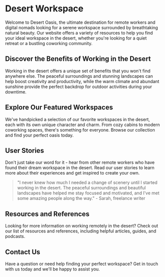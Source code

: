 <!--font:Barlow Condensed-->

# Desert Workspace

Welcome to Desert Oasis, the ultimate destination for remote workers and digital nomads looking for a serene workspace surrounded by breathtaking natural beauty. Our website offers a variety of resources to help you find your ideal workspace in the desert, whether you're looking for a quiet retreat or a bustling coworking community.

## Discover the Benefits of Working in the Desert

Working in the desert offers a unique set of benefits that you won't find anywhere else. The peaceful surroundings and stunning landscapes can help boost creativity and productivity, while the warm climate and abundant sunshine provide the perfect backdrop for outdoor activities during your downtime.

## Explore Our Featured Workspaces

We've handpicked a selection of our favorite workspaces in the desert, each with its own unique character and charm. From cozy cabins to modern coworking spaces, there's something for everyone. Browse our collection and find your perfect oasis today.

## User Stories

Don't just take our word for it - hear from other remote workers who have found their dream workspace in the desert. Read our user stories to learn more about their experiences and get inspired to create your own.

> "I never knew how much I needed a change of scenery until I started working in the desert. The peaceful surroundings and beautiful landscapes have helped me stay focused and motivated, and I've met some amazing people along the way." - Sarah, freelance writer

## Resources and References

Looking for more information on working remotely in the desert? Check out our list of resources and references, including helpful articles, guides, and podcasts.

## Contact Us

Have a question or need help finding your perfect workspace? Get in touch with us today and we'll be happy to assist you.

<!--

Write me content for website with wallpaper which alt text is:

"A desert landscape with a cactus in the foreground"

The name/title of the page should not be 1:1 copy of the alt text but rather a real content of the website which is using this wallpaper.

- Use markdown format
- Start with heading
- Heading should be short and concise
- The content should look like a real website
- The website should not be about the wallpaper, wallpaper is just a related background
- Heading should be contain work "wallpaper" or "background"
- Include real sections like references, contact, user stories, etc. use things relevant to the page purpose.
- Feel free to use structure like headings, bullets, numbering, blockquotes, paragraphs, horizontal lines, etc.
- You can use formatting like bold or _italic_
- You can include UTF-8 emojis
- Links should be only #hash anchors (and you can refer to the document itself)
- Do not include images


---


# Desert Oasis: Finding Your Perfect Workspace

Welcome to Desert Oasis, the ultimate destination for remote workers and digital nomads looking for a serene workspace surrounded by breathtaking natural beauty. Our website offers a variety of resources to help you find your ideal workspace in the desert, whether you're looking for a quiet retreat or a bustling coworking community.

## Discover the Benefits of Working in the Desert

Working in the desert offers a unique set of benefits that you won't find anywhere else. The peaceful surroundings and stunning landscapes can help boost creativity and productivity, while the warm climate and abundant sunshine provide the perfect backdrop for outdoor activities during your downtime.

## Explore Our Featured Workspaces

We've handpicked a selection of our favorite workspaces in the desert, each with its own unique character and charm. From cozy cabins to modern coworking spaces, there's something for everyone. Browse our collection and find your perfect oasis today.

## User Stories

Don't just take our word for it - hear from other remote workers who have found their dream workspace in the desert. Read our user stories to learn more about their experiences and get inspired to create your own.

> "I never knew how much I needed a change of scenery until I started working in the desert. The peaceful surroundings and beautiful landscapes have helped me stay focused and motivated, and I've met some amazing people along the way." - Sarah, freelance writer

## Resources and References

Looking for more information on working remotely in the desert? Check out our list of resources and references, including helpful articles, guides, and podcasts.

## Contact Us

Have a question or need help finding your perfect workspace? Get in touch with us today and we'll be happy to assist you.

-->
